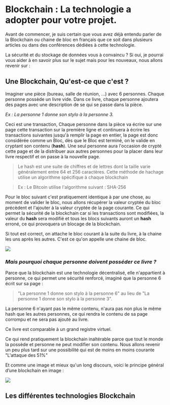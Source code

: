 # Blockchain : La technologie a adopter pour votre projet.

Avant de commencer, je suis certain que vous avez déjà entendu parler de la Blockchain ou chaine de bloc en français que ce soit dans plusieurs articles ou dans des conférences dédiées à cette technologie.

La sécurité et du stockage de données vous à convaincu ? Si oui, je pourrai vous aider à en savoir plus sur le sujet mais pour les nouveaux, nous allons revenir sur : 

## Une Blockchain, Qu'est-ce que c'est ?

Imaginer une pièce (bureau, salle de réunion, ...) avec 6 personnes. Chaque personne possède un livre vide. Dans ce livre, chaque personne ajoutera des pages avec une description de se qui se passe dans la pièce.

_Ex : La personne 1 donne son stylo à la personne 3._

Ceci est une transaction, Chaque personne dans la pièce va écrire sur une page cette transaction sur la première ligne et continuera à écrire les transactions suivantes jusqu'à remplir la page en entier, la page est donc considérée comme un Bloc, dès que le Bloc est terminé, on le valide en cryptant son contenu (**hash**). Une seul personne aura l'occasion de crypté cette page et de la distribuer aux autres personnes pour la placer dans leur livre respectif et on passe à la nouvelle page.

> Le hash est une suite de chiffres et de lettres dont la taille varie généralement entre 64 et 256 caractères. Cette méthode de hachage utilise un algorithme spécifique à chaque blockchain

> Ex : Le Bitcoin utilise l'algorithme suivant : SHA-256

Pour le bloc suivant c'est pratiquement identique à par une chose, au moment de valider le bloc, nous allons récupérer la valeur cryptée du bloc précèdent et l'ajouter à la valeur cryptée de la page courante. Ce qui permet la sécurité de la blockchain car si les transactions sont modifiées, la valeur du **hash** sera modifié et tous les blocs suivants auront un **hash** erroné, ce qui provoquera un blocage de la blockchain. 

Si tout est correct, on attache le bloc courant à la suite du livre, à la chaine les uns après les autres. C'est ce qu'on appelle une chaine de bloc.

![](https://blockchainfrance.files.wordpress.com/2015/09/blck-schema.png)

### _Mais pourquoi chaque personne doivent posséder ce livre ?_

Parce que la blockchain est une technologie décentralisé, elle n'appartient à personne, ce qui permet une sécurité renforcé, imaginé que la personne 6 écrit sur sa page : 

> "La personne 1 donne son stylo à la personne 6" au lieu de "La personne 1 donne son stylo à la personne 3".

La personne 6 n'ayant pas le même contenu, n'aura pas non plus le même hash que les autres personnes, ce qui rendra le contenu de sa page corrompu et ne sera pas ajouté au livre.

Ce livre est comparable à un grand registre virtuel.

Ce qui rend pratiquement la blockchain inaltérable parce que tout le monde la possède et personne ne peut modifier son contenu. Nous allons revenir un peu plus tard sur une possibilité qui est de moins en moins courante "L'attaque des 51%"

Et comme une image et mieux qu'un long discours, voici le principe général d’une blockchain en image :

![](https://blockchainfrance.files.wordpress.com/2015/09/fonctionnement-blockchain1.png)

## Les différentes technologies Blockchain



